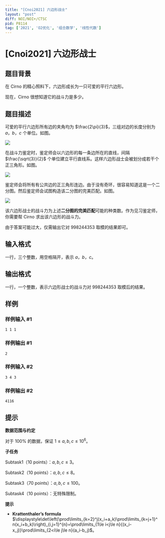 ```yaml
---
title: "[Cnoi2021] 六边形战士"
layout: "post"
diff: NOI/NOI+/CTSC
pid: P8114
tag: ['2021', 'O2优化', '组合数学', '线性代数']
---
```

# [Cnoi2021] 六边形战士
## 题目背景

在 Cirno 的精心照料下，六边形成长为一只可爱的平行六边形。

现在，Cirno 很想知道它的战斗力是多少。
## 题目描述

可爱的平行六边形所有边的夹角均为 $\frac{2\pi}{3}$，三组对边的长度分别为 $a$，$b$，$c$ 个单位。如图。

![](https://cdn.luogu.com.cn/upload/image_hosting/aa8i6soa.png)

在战斗力鉴定时，鉴定师会以六边形的每一条边所在的直线，间隔 $\frac{\sqrt{3}}{2}$ 个单位建立平行直线系。这样六边形战士会被划分成若干个正三角形。如图。

![](https://cdn.luogu.com.cn/upload/image_hosting/mbkn807n.png)

鉴定师会将所有有公共边的正三角形连边。由于没有奇环，很容易知道这是一个二分图。然后鉴定师会试图构造该二分图的完美匹配。如图。

![](https://cdn.luogu.com.cn/upload/image_hosting/in7c6cf7.png)

该六边形战士的战斗力为上述**二分图的完美匹配**可能的种类数。作为见习鉴定师，你需要帮 Cirno 求出该六边形的战斗力。

由于答案可能过大，仅需输出它对 $998244353$ 取模的结果即可。
## 输入格式

一行，三个整数，用空格隔开，表示 $a$，$b$，$c$。
## 输出格式

一行，一个整数，表示六边形战士的战斗力对 $998244353$ 取模后的结果。
## 样例

### 样例输入 #1
```
1 1 1
```
### 样例输出 #1
```
2
```
### 样例输入 #2
```
3 4 3
```
### 样例输出 #2
```
4116
```
## 提示

**数据范围与约定**

对于 $100\%$ 的数据，保证 $1\le a,b,c\le 10^6$。

**子任务**

Subtask1（$10$ points）：$a,b,c\le 3$。

Subtask2（$10$ points）：$a,b,c\le 8$。

Subtask3（$70$ points）：$a,b,c\le 100$。

Subtask4（$10$ points）：无特殊限制。

**提示**

 - **Krattenthaler’s formula**  
 $\displaystyle\det\left(\prod\limits_{k=2}^j(x_i+a_k)\prod\limits_{k=j+1}^n(x_i+b_k)\right)_{i,j=1}^{n}=\prod\limits_{1\le i<j\le n}{(x_i-x_j)}\prod\limits_{2<i\le j\le n}(a_i-b_j)$。
